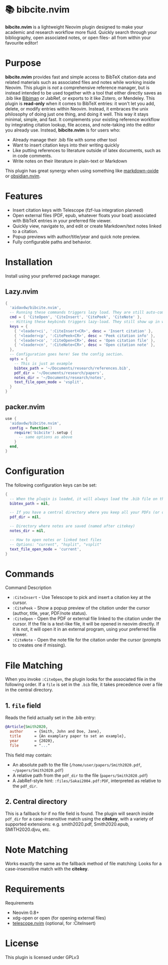 # 📚 bibcite.nvim
**bibcite.nvim** is a lightweight Neovim plugin designed to make your academic and research workflow more fluid.
Quickly search through your bibliography, open associated notes, or open files- all from within your favourite editor!

# Purpose
**bibcite.nvim** provides fast and simple access to BibTeX citation data and related materials such as associated files and notes while working inside Neovim.
This plugin is *not* a comprehensive reference manager, but is instead intended to be used together with a tool that either directly saves as .bib like [Bibiman](https://codeberg.org/lukeflo/bibiman) or JabRef, or exports to it like Zotero, or Mendeley.
This plugin is **read-only** when it comes to BibTeX entries: it won't let you add, delete, or modify entries within Neovim.
Instead, it embraces the unix philosophy of doing just one thing, and doing it well. This way it stays minimal, simple, and fast.
It complements your existing reference workflow by integrating citation lookup, file access, and note-taking into the editor you already use.
Instead, **bibcite.nvim** is for users who:
- Already manage their .bib file with some other tool
- Want to insert citation keys into their writing quickly
- Like putting references to literature outside of latex documents, such as in code comments.
- Write notes on their literature in plain-text or Markdown

This plugin has great synergy when using something like [markdown-oxide](https://github.com/Feel-ix-343/markdown-oxide) or [obsidian.nvim](https://github.com/epwalsh/obsidian.nvim).

# Features
- Insert citation keys with Telescope (fzf-lua integration planned)
- Open external files (PDF, epub, whatever floats your boat) associated with BibTeX entries in your preferred file viewer.
- Quickly view, navigate to, and edit or create Markdown/text notes linked to a citation.
- Popup previews with author/title/year and quick note preview.
- Fully configurable paths and behavior.

# Installation
Install using your preferred package manager.
## Lazy.nvim
```lua
{
  'aidavdw/bibcite.nvim',
  -- Running these commands triggers lazy load. They are still auto-completed.
  cmd = { 'CiteOpen', 'CiteInsert', 'CitePeek', 'CiteNote' },
  -- Hitting these keybinds triggers lazy-load. They still show up in which-keys.
  keys = {
    { '<leader>ci', ':CiteInsert<CR>', desc = 'Insert citation' },
    { '<leader>cp', ':CitePeek<CR>', desc = 'Peek citation info' },
    { '<leader>co', ':CiteOpen<CR>', desc = 'Open citation file' },
    { '<leader>cn', ':CiteNote<CR>', desc = 'Open citation note' },
  },
  -- Configuration goes here! See the config section.
  opts = {
    -- This is just an example
    bibtex_path = '~/Documents/research/references.bib',
    pdf_dir = '~/Documents/research/papers',
    notes_dir = '~/Documents/research/notes',
    text_file_open_mode = 'vsplit',
  }
}
```

## packer.nvim
```lua
use {
  'aidavdw/bibcite.nvim',
  config = function()
    require('bibcite').setup {
      -- same options as above
    }
  end,
}
```

# Configuration
The following configuration keys can be set:
```lua
{
  -- When the plugin is loaded, it will always load the .bib file on this path
  bibtex_path = nil,

  -- If you have a central directory where you keep all your PDFs (or other source/associated materials), put it here.
  pdf_dir = nil,

  -- Directory where notes are saved (named after citekey)
  notes_dir = nil,

  -- How to open notes or linked text files
  -- Options: "current", "hsplit", "vsplit"
  text_file_open_mode = 'current', 
}
```

# Commands
Command	Description
- `:CiteInsert` - Use Telescope to pick and insert a citation key at the cursor.
- `:CitePeek` - Show a popup preview of the citation under the cursor (author, title, year, PDF/note status).
- `:CiteOpen` - Open the PDF or external file linked to the citation under the cursor. If the file is a text-like file, it will be opened in neovim directly. If it is not, it will open it in an external program, using your preferred file viewer.
- `:CiteNote` - Open the note file for the citation under the cursor (prompts to creates one if missing).

# File Matching
When you invoke `:CiteOpen`, the plugin looks for the associated file in the following order.
If a `file` is set in the `.bib` file, it takes precedence over a file in the central directory.

## 1. `file` field
Reads the field actually set in the .bib entry:
```bib
@Article{Smith2020,
  author     = {Smith, John and Doe, Jane},
  title      = {An examplary paper to set an example},
  year       = {2020},
  file       = "..."
```
This field may contain:
- An absolute path to the file (`/home/user/papers/Smith2020.pdf`, `~/papers/Smith2020.pdf`)
- A relative path from the `pdf_dir` to the file (`papers/Smith2020.pdf`)
- A JabRef-style hint: `:files/Sakai2004.pdf:PDF`, interpreted as relative to the `pdf_dir`. 


## 2. Central directory
This is a fallback for if no file field is found.
The plugin will search inside `pdf_dir` for a case-insensitive match using the **citekey**, with a variety of supported extensions:
e.g. smith2020.pdf, Smith2020.epub, SMITH2020.djvu, etc.

# Note Matching
Works exactly the same as the fallback method of file matching: Looks for a case-insensitive match with the **citekey**.

# Requirements
Requirements
- Neovim 0.8+
- xdg-open or open (for opening external files)
- [telescope.nvim](https://github.com/nvim-telescope/telescope.nvim) (optional, for :CiteInsert)

# License
This plugin is licensed under GPLv3 
